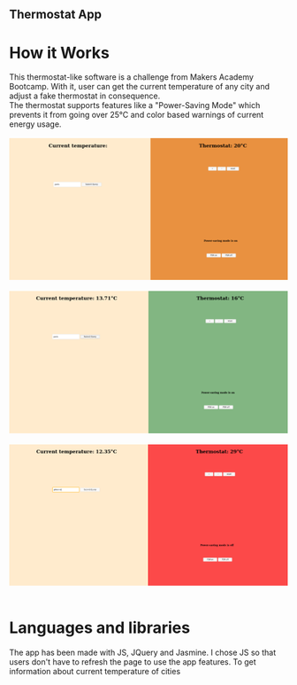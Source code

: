 ## Thermostat App

# How it Works
This thermostat-like software is a challenge from Makers Academy Bootcamp. With it, user can get the current temperature of any city and adjust a fake thermostat in consequence. <br>
The thermostat supports features like a "Power-Saving Mode" which prevents it from going over 25°C and color based warnings of current energy usage.
<br><br>
<img src='./images/screenshot_app1.png' alt='demo thermapp'/>
<br><br>
<img src='./images/screenshot_app2.png' alt='demo thermapp'/>
<br><br>
<img src='./images/screenshot_app3.png' alt='demo thermapp'/>
<br><br>

# Languages and libraries
The app has been made with JS, JQuery and Jasmine. I chose JS so that users don't have to refresh the page to use the app features.
To get information about current temperature of cities